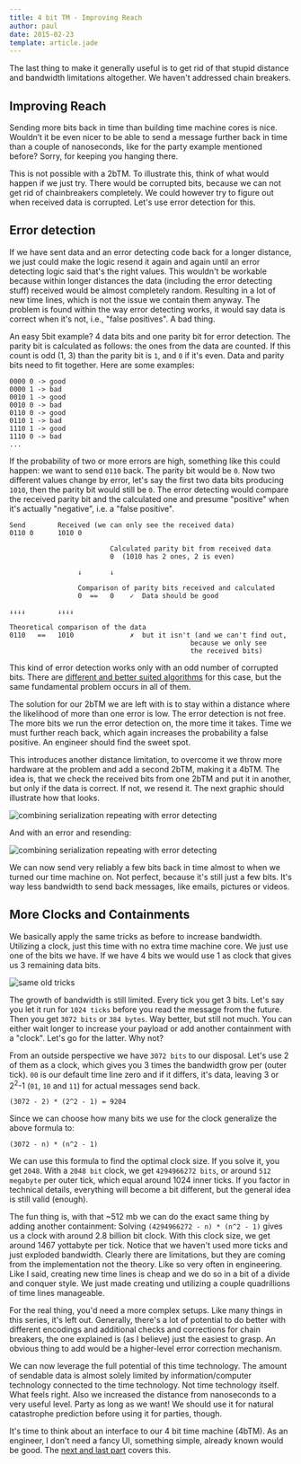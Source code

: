 ```yaml
---
title: 4 bit TM - Improving Reach
author: paul
date: 2015-02-23
template: article.jade
---
```


The last thing to make it generally useful is to get rid of that stupid distance and bandwidth limitations altogether. We haven't addressed chain breakers.

## Improving Reach

Sending more bits back in time than building time machine cores is nice. Wouldn’t it be even nicer to be able to send a message further back in time than a couple of nanoseconds, like for the party example mentioned before? Sorry, for keeping you hanging there.

This is not possible with a 2bTM. To illustrate this, think of what would happen if we just try. There would be corrupted bits, because we can not get rid of chainbreakers completely. We could however try to figure out when received data is corrupted. Let's use error detection for this.


## Error detection

If we have sent data and an error detecting code back for a longer distance, we just could make the logic resend it again and again until an error detecting logic said that's the right values. This wouldn't be workable because within longer distances the data (including the error detecting stuff) received would be almost completely random. Resulting in a lot of new time lines, which is not the issue we contain them anyway. The problem is found within the way error detecting works, it would say data is correct when it's not, i.e., "false positives". A bad thing.

An easy 5bit example? 4 data bits and one parity bit for error detection. The parity bit is calculated as follows: the ones from the data are counted. If this count is odd (1, 3) than the parity bit is `1`, and `0` if it's even. Data and parity bits need to fit together. Here are some examples:

	0000 0 -> good 
	0000 1 -> bad
	0010 1 -> good 
	0010 0 -> bad 
	0110 0 -> good
	0110 1 -> bad 
	1110 1 -> good
	1110 0 -> bad
	...

If the probability of two or more errors are high, something like this could happen: we want to send `0110` back. The parity bit would be `0`. Now two different values change by error, let's say the first two data bits producing `1010`, then the parity bit would still be `0`. The error detecting would compare the received parity bit and the calculated one and presume "positive" when it's actually "negative", i.e. a "false positive". 

	Send        Received (we can only see the received data)    
	0110 0      1010 0       

	                         Calculated parity bit from received data
	                         0  (1010 has 2 ones, 2 is even)
	
	                 ↓       ↓       

	                 Comparison of parity bits received and calculated
	                 0  ==   0    ✓  Data should be good
	
	↓↓↓↓        ↓↓↓↓

	Theoretical comparison of the data
	0110   ==   1010              ✗  but it isn't (and we can't find out,
                                                 because we only see 
                                                 the received bits)


This kind of error detection works only with an odd number of corrupted bits. There are [different and better suited algorithms][errdet] for this case, but the same fundamental problem occurs in all of them. 

The solution for our 2bTM we are left with is to stay within a distance where the likelihood of more than one error is low. The error detection is not free. The more bits we run the error detection on, the more time it takes. Time we must further reach back, which again increases the probability a false positive. An engineer should find the sweet spot.

This introduces another distance limitation, to overcome it we throw more hardware at the problem and add a second 2bTM, making it a 4bTM. The idea is, that we check the received bits from one 2bTM and put it in another, but only if the data is correct. If not, we resend it. The next graphic should illustrate how that looks.

![combining serialization repeating with error detecting][sereperr]

And with an error and resending:

![combining serialization repeating with error detecting][sereperr2]

We can now send very reliably a few bits back in time almost to when we turned  our time machine on. Not perfect, because it's still just a few bits. It's way less bandwidth to send back messages, like emails, pictures or videos.


## More Clocks and Containments

We basically apply the same tricks as before to increase bandwidth. Utilizing a clock, just this time with no extra time machine core. We just use one of the bits we have. If we have 4 bits we would use 1 as clock that gives us 3 remaining data bits. 

![same old tricks][4btmclock]

The growth of bandwidth is still limited. Every tick you get 3 bits. Let's say you let it run for `1024 ticks` before you read the message from the future. Then you get `3072 bits` or `384 bytes`. Way better, but still not much. You can either wait longer to increase your payload or add another containment with a "clock". Let's go for the latter. Why not?

From an outside perspective we have `3072 bits` to our disposal. Let's use 2 of them as a clock, which gives you 3 times the bandwidth grow per (outer tick). `00` is our default time line zero and if it differs, it's data, leaving 3 or 2<sup>2</sup>-1 (`01`, `10` and `11`) for actual messages send back.

	(3072 - 2) * (2^2 - 1) = 9204

Since we can choose how many bits we use for the clock generalize the above formula to:
		
	(3072 - n) * (n^2 - 1)
	
We can use this formula to find the optimal clock size. If you solve it, you get `2048`. With a `2048 bit` clock, we get `4294966272 bits`, or around `512 megabyte` per outer tick, which equal around 1024 inner ticks. If you factor in technical details, everything will become a bit different, but the general idea is still valid (enough).

The fun thing is, with that ~512 mb we can do the exact same thing by adding another containment: Solving `(4294966272 - n) * (n^2 - 1)` gives us a clock with around 2.8 billion bit clock. With this clock size, we get around 1467 yottabyte per tick. Notice that we haven't used more ticks and just exploded bandwidth. Clearly there are limitations, but they are coming from the implementation not the theory. Like so very often in engineering. Like I said, creating new time lines is cheap and we do so in a bit of a divide and conquer style. We just made creating und utilizing a couple quadrillions of time lines manageable.

For the real thing, you'd need a more complex setups. Like many things in this series, it's left out. Generally, there's a lot of potential to do better with different encodings and additional checks and corrections for chain breakers, the one explained is (as I believe) just the easiest to grasp. An obvious thing to add would be a higher-level error correction mechanism. 

We can now leverage the full potential of this time technology. The amount of sendable data is almost solely limited by information/computer technology connected to the time technology. Not time technology itself. What feels right. Also we increased the distance from nanoseconds to a very useful level. Party as long as we want! We should use it for natural catastrophe prediction before using it for parties, though.

It's time to think about an interface to our 4 bit time machine (4bTM). As an engineer, I don't need a fancy UI, something simple, already known would be good. The [next and last part](/articels/07_at-last) covers this. 


[sereperr]: 05_2x2btm.svg "Prepetition, Serialization and Error Detecting"
[sereperr2]: 05_2x2btm_error.svg "Prepetition, Serialization and Error Detecting"
[4btmclock]: 05_4btm_4bit.svg "Same old tricks. Just more timelines"
[4btmclockcont]: 05_4btm_4bit_containments.svg "Again, same old tricks. Just more timelines"
[errdet]: https://en.wikipedia.org/wiki/Error_detection_and_correction "Error Detection and Correction"

